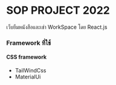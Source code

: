 # SOP PROJECT 2022
เว็บยืมหนังสือและเช่า WorkSpace โดย React.js

### Framework ที่ใช้
#### CSS framework
- TailWindCss
- MaterialUi
